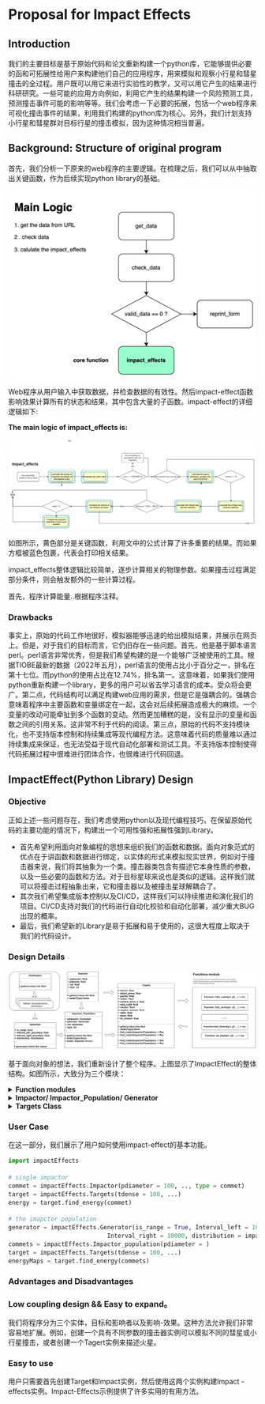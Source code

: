 # Proposal for Impact Effects

## Introduction

我们的主要目标是基于原始代码和论文重新构建一个python库，它能够提供必要的函和可拓展性给用户来构建他们自己的应用程序，用来模拟和观察小行星和彗星撞击的全过程。用户既可以用它来进行实验性的教学，又可以用它产生的结果进行科研研究。一些可能的应用方向例如，利用它产生的结果构建一个风险预测工具，预测撞击事件可能的影响等等。我们会考虑一下必要的拓展，包括一个web程序来可视化撞击事件的结果，利用我们构建的python库为核心。另外，我们计划支持小行星和彗星群对目标行星的撞击模拟，因为这种情况相当普遍。

## Background: Structure of original program

首先，我们分析一下原来的web程序的主要逻辑。在梳理之后，我们可以从中抽取出关键函数，作为后续实现python library的基础。

![overall](../img/overall2.jpeg)

Web程序从用户输入中获取数据，并检查数据的有效性。然后impact-effect函数影响效果计算所有的状态和结果，其中包含大量的子函数。impact-effect的详细逻辑如下: 

**The main logic of impact_effects is:**

![](../img/Flowchart.jpg)

如图所示，黄色部分是关键函数，利用文中的公式计算了许多重要的结果。而如果方框被蓝色包裹，代表会打印相关结果。

impact_effects整体逻辑比较简单，逐步计算相关的物理参数。如果撞击过程满足部分条件，则会触发额外的一些计算过程。

首先，程序计算能量..根据程序注释。

### Drawbacks

事实上，原始的代码工作地很好，模拟器能够迅速的给出模拟结果，并展示在网页上。但是，对于我们的目标而言，它仍旧存在一些问题。首先，他是基于脚本语言perl。perl语言非常优秀，但是我们希望构建的是一个能够广泛被使用的工具。根据TIOBE最新的数据（2022年五月），perl语言的使用占比小于百分之一，排名在第十七位。而python的使用占比在12.74%，排名第一。这意味着，如果我们使用python重新构建一个library，更多的用户可以省去学习语言的成本。受众将会更广。第二点，代码结构可以满足构建web应用的需求，但是它是强耦合的。强耦合意味着程序中主要函数和变量绑定在一起，这会对后续拓展造成极大的麻烦。一个变量的改动可能牵扯到多个函数的变动。然而更加糟糕的是，没有显示的变量和函数之间的引用关系。这非常不利于代码的阅读。第三点，原始的代码不支持模块化，也不支持版本控制和持续集成等现代编程方法。这意味着代码的质量难以通过持续集成来保证，也无法受益于现代自动化部署和测试工具。不支持版本控制使得代码拓展过程中很难进行团体合作，也很难进行代码回退。

## ImpactEffect(Python Library) Design

### Objective

正如上述一些问题存在，我们考虑使用python以及现代编程技巧，在保留原始代码的主要功能的情况下，构建出一个可用性强和拓展性强到Library。
- 首先希望利用面向对象编程的思想来组织我们的函数和数据。面向对象范式的优点在于讲函数和数据进行绑定，以实体的形式来模拟现实世界，例如对于撞击器来说，我们将其抽象为一个类。撞击器类包含有描述它本身性质的参数，以及一些必要的函数和方法。对于目标星球来说也是类似的逻辑。这样我们就可以将撞击过程抽象出来，它和撞击器以及被撞击星球解耦合了。
- 其次我们希望集成版本控制以及CI/CD，这样我们可以持续推进和演化我们的项目。CI/CD支持对我们的代码进行自动化校验和自动化部署，减少重大BUG出现的概率。
- 最后，我们希望新的Library是易于拓展和易于使用的，这很大程度上取决于我们的代码设计。

### Design Details

![](../img/pythonLibraryStructure.jpg)

基于面向对象的想法，我们重新设计了整个程序。上图显示了ImpactEffect的整体结构。如图所示，大致分为三个模块：

<details>
<summary><strong>Function modules</strong></summary>
函数模块内遵循函数式设计，包含了所有核心的计算函数。其中每一个函数，都只接受数值化的参数，并返回数值化的结果。实现的时候，要尽量保证函数的原子化，即函数之间不存在相互依赖关系。这样原子化的设计，使得这部分的耦合度非常低，有利于后续拓展新的计算函数。

```python
def find_crater(p1, p2, p3):
    # ...
    return r1, r2, r3

def find_ejecta(p1, p2, p3):
    # ...
    return r1, r2, r3

###### etc...

```
</details>

<details>
<summary><strong>Impactor/ Impactor_Population/ Generator</strong></summary>

我们期待在这一部分设计出合理的结构，既能描述单个撞击器也能描述一个撞击器分布。因此我们需要设计多个类来描述这样复杂的情况

**单一撞击器**
我们时常考虑这样的情况，即一个单一撞击器撞击目标星球的情况。在这样的条件下，我们只需要考虑如何描述单一撞击器。这较为简单，因为单一的参数不是可变的，因此可以用一个数值来表示。
```python
class Impactor(Object):

    def __init__(p1, p2 ,...):
        self.p1 = p1
        self.p2 = p2
    
    def __getter__():
        return value
```

**Population of Impactor**
对于Population of Impactor, 情况要复杂很多。对于population of Impactor来说，描述它参数可能是由多个分布构成的。它并不是一个单一的撞击器，而是由许多撞击器构成。因此，当我们计算撞击后果的时候，直接使用参数的分布来计算是不现实的。因此，我们需要利用采样技术来选择一系列的具体的撞击器，利用他们来计算相应的撞击结果。Impactor_population 是用来描述他们的类。

```python
class Impactor_population(Object):
    def __init__():
        return

```

为了实现采样，我们首先考虑构建一个Generator类. Generator类表示了一个参数的所有取值，它既可以表示一个分布，也可以表示一个具体的值。Generater 提供基本的generate函数来返回所有的值。总的来说，Impactor_population的参数会被定义为这样的类型，Impact_population也会提供迭代器函数来生成具体的撞击器。

```python
class Generator(Object):

```

另外，撞击器的参数可能服从不同的分布, 因此我们需要一个类来描述不同的分布。一种常见的设计思路是，Impact_effect包提供一个抽象父类，所有的分布需要继承这个父类。Library默认提供常见的分布实现，例如联合分布和正态分布等。用户如果想要使用自定义的分布，需要继承Distribution类，并实现相关函数。

```python
class Distribution(Object):
    def __init__():
        return

class UnionDistribution(Distribution):
    def __init__():
        return
```

</details>

<details>
<summary><strong>Targets Class</strong></summary>

Targets 包含主要功能以及用户接口。构造函数的参数为用户传入的关于目标星球的相关参数。Targets包含有一系列重要的函数接口，例如find_crater()等。用户调用接口，传入Impactor/Impactor_population的实例，接口通过判断传入参数类型，执行不同的逻辑。接口的核心计算逻辑依赖于Function Module。

```python
class Target(Object):
    def __init__():
        return

```

</details>


### User Case
在这一部分，我们展示了用户如何使用impact-effect的基本功能。
```python
import impactEffects

# single impactor
commet = impactEffects.Impactor(pdiameter = 100, .., type = commet)
target = impactEffects.Targets(tdense = 100, ...)
energy = target.find_energy(commet)

# the imapctor population
generator = impactEffects.Generator(is_range = True, Interval_left = 100, \
                            Interval_right = 10000, distribution = impactEffects.Union)
commets = impactEffects.Impactor_population(pdiameter = )
target = impactEffects.Targets(tdense = 100, ...)
energyMaps = target.find_energy(commets)
```

### Advantages and Disadvantages
### Low coupling design && Easy to expand。

我们将程序分为三个实体，目标和影响者以及影响-效果。这种方法允许我们非常容易地扩展。例如，创建一个具有不同参数的撞击器实例可以模拟不同的彗星或小行星撞击，或者创建一个Tagert实例来描述火星。

### Easy to use

用户只需要首先创建Target和Impact实例，然后使用这两个实例构建Impact - effects实例。Impact-Effects示例提供了许多实用的有用方法。